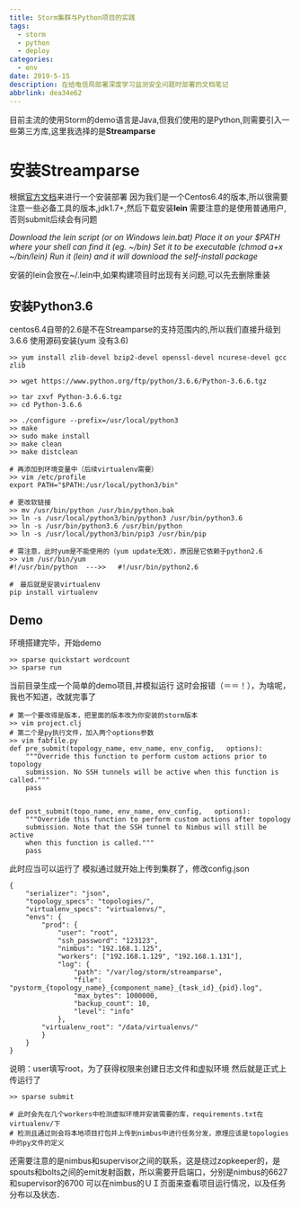 ```yaml
---
title: Storm集群与Python项目的实践
tags:
  - storm
  - python
  - deploy
categories:
  - env
date: 2019-5-15
description: 在给电信局部署深度学习监测安全问题时部署的文档笔记
abbrlink: dea34e62
---
```

目前主流的使用Storm的demo语言是Java,但我们使用的是Python,则需要引入一些第三方库,这里我选择的是**Streamparse**
# 安装Streamparse
根据[官方文档](http://streamparse.readthedocs.io/en/master/quickstart.html)来进行一个安装部署
因为我们是一个Centos6.4的版本,所以很需要注意一些必备工具的版本,jdk1.7+,然后下载安装**lein**
需要注意的是使用普通用户,否则submit后续会有问题

*Download the lein script (or on Windows lein.bat)
Place it on your $PATH where your shell can find it (eg. ~/bin)
Set it to be executable (chmod a+x ~/bin/lein)
Run it (lein) and it will download the self-install package*

安装的lein会放在~/.lein中,如果构建项目时出现有关问题,可以先去删除重装

## 安装Python3.6

centos6.4自带的2.6是不在Streamparse的支持范围内的,所以我们直接升级到3.6.6
使用源码安装(yum 没有3.6)
```
>> yum install zlib-devel bzip2-devel openssl-devel ncurese-devel gcc zlib

>> wget https://www.python.org/ftp/python/3.6.6/Python-3.6.6.tgz

>> tar zxvf Python-3.6.6.tgz
>> cd Python-3.6.6

>> ./configure --prefix=/usr/local/python3
>> make
>> sudo make install
>> make clean
>> make distclean

# 再添加到环境变量中（后续virtualenv需要）
>> vim /etc/profile
export PATH="$PATH:/usr/local/python3/bin"

# 更改软链接
>> mv /usr/bin/python /usr/bin/python.bak
>> ln -s /usr/local/python3/bin/python3 /usr/bin/python3.6
>> ln -s /usr/bin/python3.6 /usr/bin/python
>> ln -s /usr/local/python3/bin/pip3 /usr/bin/pip

# 需注意，此时yum是不能使用的（yum update无效），原因是它依赖于python2.6
>> vim /usr/bin/yum
#!/usr/bin/python  --->>   #!/usr/bin/python2.6

#　最后就是安装virtualenv
pip install virtualenv
```

## Demo
环境搭建完毕，开始demo
```
>> sparse quickstart wordcount
>> sparse run
```
当前目录生成一个简单的demo项目,并模拟运行
这时会报错（＝＝！），为啥呢，我也不知道，改就完事了
```
# 第一个要改得是版本，把里面的版本改为你安装的storm版本
>> vim project.clj
# 第二个是py执行文件，加入两个options参数
>> vim fabfile.py
def pre_submit(topology_name, env_name, env_config,   options):
    """Override this function to perform custom actions prior to topology
    submission. No SSH tunnels will be active when this function is called."""
    pass


def post_submit(topo_name, env_name, env_config,   options):
    """Override this function to perform custom actions after topology
    submission. Note that the SSH tunnel to Nimbus will still be active
    when this function is called."""
    pass
```
此时应当可以运行了
模拟通过就开始上传到集群了，修改config.json
```
{
    "serializer": "json",
    "topology_specs": "topologies/",
    "virtualenv_specs": "virtualenvs/",
    "envs": {
        "prod": {
            "user": "root",
            "ssh_password": "123123",
            "nimbus": "192.168.1.125",
            "workers": ["192.168.1.129", "192.168.1.131"],
            "log": {
                "path": "/var/log/storm/streamparse",
                "file": "pystorm_{topology_name}_{component_name}_{task_id}_{pid}.log",
                "max_bytes": 1000000,
                "backup_count": 10,
                "level": "info"
            },
        "virtualenv_root": "/data/virtualenvs/"
        }
    }
}
```
说明：user填写root，为了获得权限来创建日志文件和虚拟环境
然后就是正式上传运行了
```
>> sparse submit

# 此时会先在几个workers中检测虚拟环境并安装需要的库，requirements.txt在virtualenv/下
# 检测且通过则会将本地项目打包并上传到nimbus中进行任务分发，原理应该是topologies中的py文件的定义
```
还需要注意的是nimbus和supervisor之间的联系，这是绕过zopkeeper的，是spouts和bolts之间的emit发射函数，所以需要开启端口，分别是nimbus的6627和supervisor的6700
可以在nimbus的ＵＩ页面来查看项目运行情况，以及任务分布以及状态．
